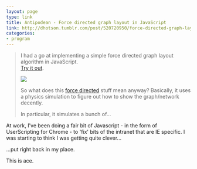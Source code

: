 ```yaml
---
layout: page
type: link
title: Antipodean - Force directed graph layout in JavaScript
link: http://dhotson.tumblr.com/post/520720950/force-directed-graph-layout-in-javascript
categories: 
- program
---
```

<blockquote>
<p>I had a go at implementing a simple force directed graph layout algorithm in JavaScript.<br><a href="http://dhotson.github.com/springy.html">Try it out</a>.</p> <p><a href="http://dhotson.github.com/springy.html"><img src="http://media.tumblr.com/tumblr_l0v8oqP8Ve1qz7e23.png" style="border: none;"></a></p> <p>So what does this <a href="http://en.wikipedia.org/wiki/Force-based_algorithms">force directed</a> stuff mean anyway? Basically, it uses a physics simulation to figure out how to show the graph/network decently.</p> <p>In particular, it simulates a bunch of...</p></blockquote>

<p>At work, I've been doing a fair bit of Javascript - in the form of UserScripting for Chrome - to 'fix' bits of the intranet that are IE specific. I was starting to think I was getting quite clever...</p>
<p>...put right back in my place.</p>
<p>This is ace.</p>
